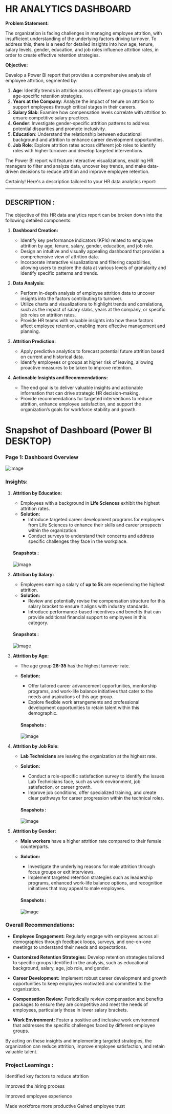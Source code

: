 # HR ANALYTICS DASHBOARD

**Problem Statement:**

The organization is facing challenges in managing employee attrition, with insufficient understanding of the underlying factors driving turnover. To address this, there is a need for detailed insights into how age, tenure, salary levels, gender, education, and job roles influence attrition rates, in order to create effective retention strategies.

**Objective:**

Develop a Power BI report that provides a comprehensive analysis of employee attrition, segmented by:
1. **Age**: Identify trends in attrition across different age groups to inform age-specific retention strategies.
2. **Years at the Company**: Analyze the impact of tenure on attrition to support employees through critical stages in their careers.
3. **Salary Slab**: Examine how compensation levels correlate with attrition to ensure competitive salary practices.
4. **Gender**: Investigate gender-specific attrition patterns to address potential disparities and promote inclusivity.
5. **Education**: Understand the relationship between educational background and attrition to enhance career development opportunities.
6. **Job Role**: Explore attrition rates across different job roles to identify roles with higher turnover and develop targeted interventions.

The Power BI report will feature interactive visualizations, enabling HR managers to filter and analyze data, uncover key trends, and make data-driven decisions to reduce attrition and improve employee retention.

Certainly! Here's a description tailored to your HR data analytics report:

---

## DESCRIPTION :

The objective of this HR data analytics report can be broken down into the following detailed components:

1. **Dashboard Creation:**
   - Identify key performance indicators (KPIs) related to employee attrition by age, tenure, salary, gender, education, and job role.
   - Design an intuitive and visually appealing dashboard that provides a comprehensive view of attrition data.
   - Incorporate interactive visualizations and filtering capabilities, allowing users to explore the data at various levels of granularity and identify specific patterns and trends.

2. **Data Analysis:**
   - Perform in-depth analysis of employee attrition data to uncover insights into the factors contributing to turnover.
   - Utilize charts and visualizations to highlight trends and correlations, such as the impact of salary slabs, years at the company, or specific job roles on attrition rates.
   - Provide HR teams with valuable insights into how these factors affect employee retention, enabling more effective management and planning.

3. **Attrition Prediction:**
   - Apply predictive analytics to forecast potential future attrition based on current and historical data.
   - Identify employees or groups at higher risk of leaving, allowing proactive measures to be taken to improve retention.

4. **Actionable Insights and Recommendations:**
   - The end goal is to deliver valuable insights and actionable information that can drive strategic HR decision-making.
   - Provide recommendations for targeted interventions to reduce attrition, enhance employee satisfaction, and support the organization’s goals for workforce stability and growth.


# Snapshot of Dashboard (Power BI DESKTOP)

### Page 1: Dashboard Overview

![image](https://github.com/user-attachments/assets/367e45b9-6c20-4451-af0f-a7224be7823e)

### **Insights:**

1. **Attrition by Education:**
   - Employees with a background in **Life Sciences** exhibit the highest attrition rates.
   - **Solution:** 
     - Introduce targeted career development programs for employees from Life Sciences to enhance their skills and career prospects within the organization.
     - Conduct surveys to understand their concerns and address specific challenges they face in the workplace.

   #### Snapshots :

   ![image](https://github.com/user-attachments/assets/6f1a170a-fd79-4d7f-9165-c276c4bc18fa)

2. **Attrition by Salary:**
   - Employees earning a salary of **up to 5k** are experiencing the highest attrition.
   - **Solution:** 
     - Review and potentially revise the compensation structure for this salary bracket to ensure it aligns with industry standards.
     - Introduce performance-based incentives and benefits that can provide additional financial support to employees in this category.

   #### Snapshots :

   ![image](https://github.com/user-attachments/assets/64f5f7b1-8ffb-45f3-98bd-4afbfab5e13e)

3. **Attrition by Age:**
   - The age group **26-35** has the highest turnover rate.
   - **Solution:**
     - Offer tailored career advancement opportunities, mentorship programs, and work-life balance initiatives that cater to the needs and aspirations of this age group.
     - Explore flexible work arrangements and professional development opportunities to retain talent within this demographic.

     #### Snapshots :

     ![image](https://github.com/user-attachments/assets/c243f678-7664-49a8-b315-ce3502c5fd05)

4. **Attrition by Job Role:**
   - **Lab Technicians** are leaving the organization at the highest rate.
   - **Solution:**
     - Conduct a role-specific satisfaction survey to identify the issues Lab Technicians face, such as work environment, job satisfaction, or career growth.
     - Improve job conditions, offer specialized training, and create clear pathways for career progression within the technical roles.

     #### Snapshots :

     ![image](https://github.com/user-attachments/assets/cb1b9765-2ddc-4bda-b9ef-adfbe24d37a9)

5. **Attrition by Gender:**
   - **Male workers** have a higher attrition rate compared to their female counterparts.
   - **Solution:**
     - Investigate the underlying reasons for male attrition through focus groups or exit interviews.
     - Implement targeted retention strategies such as leadership programs, enhanced work-life balance options, and recognition initiatives that may appeal to male employees.

     #### Snapshots :
   
     ![image](https://github.com/user-attachments/assets/2e99eca6-40f0-4b39-b3da-c89d8834c75d)

### **Overall Recommendations:**

- **Employee Engagement:** Regularly engage with employees across all demographics through feedback loops, surveys, and one-on-one meetings to understand their needs and expectations.
  
- **Customized Retention Strategies:** Develop retention strategies tailored to specific groups identified in the analysis, such as educational background, salary, age, job role, and gender.
  
- **Career Development:** Implement robust career development and growth opportunities to keep employees motivated and committed to the organization.
  
- **Compensation Review:** Periodically review compensation and benefits packages to ensure they are competitive and meet the needs of employees, particularly those in lower salary brackets.

- **Work Environment:** Foster a positive and inclusive work environment that addresses the specific challenges faced by different employee groups.

By acting on these insights and implementing targeted strategies, the organization can reduce attrition, improve employee satisfaction, and retain valuable talent.

### Project Learnings :

ldentified key factors to reduce
attrition

Improved the hiring process

Improved employee experience

Made workforce more productive
Gained employee trust




